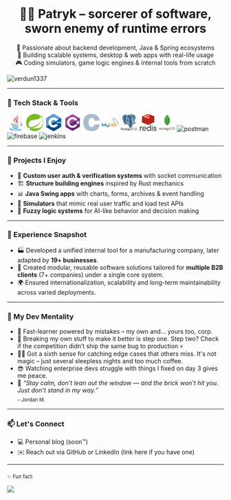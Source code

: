 <h1 align="center">🧙‍♂️ Patryk – sorcerer of software, sworn enemy of runtime errors</h1>

<p align="center">
🎯 Passionate about backend development, Java & Spring ecosystems<br/>
🧠 Building scalable systems, desktop & web apps with real-life usage<br/>
🎮 Coding simulators, game logic engines & internal tools from scratch
</p>

<p align="left">
<img src="https://komarev.com/ghpvc/?username=verdun1337&label=Profile%20views&color=0e75b6&style=flat" alt="verdun1337" />
</p>

---

### 🚀 Tech Stack & Tools

<p align="left">
  <!-- Languages -->
  <img src="https://raw.githubusercontent.com/devicons/devicon/master/icons/java/java-original.svg" alt="java" width="40" height="40"/>
  <img src="https://raw.githubusercontent.com/devicons/devicon/master/icons/spring/spring-original.svg" alt="spring" width="40" height="40"/>
  <img src="https://raw.githubusercontent.com/devicons/devicon/master/icons/cplusplus/cplusplus-original.svg" alt="cplusplus" width="40" height="40"/>
  <img src="https://raw.githubusercontent.com/devicons/devicon/master/icons/csharp/csharp-original.svg" alt="csharp" width="40" height="40"/>
  <img src="https://raw.githubusercontent.com/devicons/devicon/master/icons/c/c-original.svg" alt="c" width="40" height="40"/>
  
  <!-- Databases -->
  <img src="https://raw.githubusercontent.com/devicons/devicon/master/icons/mysql/mysql-original-wordmark.svg" alt="mysql" width="40" height="40"/>
  <img src="https://raw.githubusercontent.com/devicons/devicon/master/icons/postgresql/postgresql-original-wordmark.svg" alt="postgresql" width="40" height="40"/>
  <img src="https://raw.githubusercontent.com/devicons/devicon/master/icons/redis/redis-original-wordmark.svg" alt="redis" width="40" height="40"/>
  <img src="https://raw.githubusercontent.com/devicons/devicon/master/icons/mongodb/mongodb-original-wordmark.svg" alt="mongodb" width="40" height="40"/>

  <!-- Tools -->
  <img src="https://www.vectorlogo.zone/logos/getpostman/getpostman-icon.svg" alt="postman" width="40" height="40"/>
  <img src="https://www.vectorlogo.zone/logos/firebase/firebase-icon.svg" alt="firebase" width="40" height="40"/>
  <img src="https://www.vectorlogo.zone/logos/jenkins/jenkins-icon.svg" alt="jenkins" width="40" height="40"/>
</p>

---

### 🧩 Projects I Enjoy

- 🔐 **Custom user auth & verification systems** with socket communication
- 🏗️ **Structure building engines** inspired by Rust mechanics
- 📊 **Java Swing apps** with charts, forms, archives & event handling
- 🔄 **Simulators** that mimic real user traffic and load test APIs
- 🧠 **Fuzzy logic systems** for AI-like behavior and decision making

---

### 💼 Experience Snapshot

- 🏭 Developed a unified internal tool for a manufacturing company, later adapted by **19+ businesses**.
- 🔁 Created modular, reusable software solutions tailored for **multiple B2B clients** (7+ companies) under a single core system.
- 🌍 Ensured internationalization, scalability and long-term maintainability across varied deployments.

---

### 💭 My Dev Mentality

- 🧠 Fast-learner powered by mistakes – my own and... yours too, corp.
- 🧪 Breaking my own stuff to make it better is step one. Step two? Check if the competition didn’t ship the same bug to production 💀
- 🕵️‍♀️ Got a sixth sense for catching edge cases that others miss. It's not magic – just several sleepless nights and too much coffee.
- 😎 Watching enterprise devs struggle with things I fixed on day 3 gives me peace.
- 🧱 *“Stay calm, don’t lean out the window — and the brick won’t hit you. Just don’t stand in my way.”*  
  <sub>– Jordan M.</sub>
---

### 📫 Let's Connect

- 💻 Personal blog (soon™)
- ✉️ Reach out via GitHub or LinkedIn (link here if you have one)

---

<sub>✨ Fun fact:</sub> <br/>
<p align="left">
  <img src="https://media3.giphy.com/media/aUovxH8Vf9qDu/giphy.gif" width="300"/>
</p>
